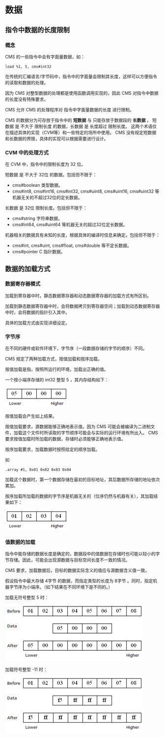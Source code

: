 # 数据

## 指令中数据的长度限制

### 概念

CMS 的一些指令中会有字面量数据，如：

```
load %1, 5, cms#int32
```

在传统的汇编语言/字节码中，指令中的字面量会限制其长度，这样可以方便指令的读取和数据的处理。

因为 CMS 对整型数据的处理都是使用函数调用实现的，因此 CMS 对指令中数据的长度没有特殊要求。

CMS 允许 CMS 的处理程序对 指令中字面量数据的长度 进行限制。

CMS 的数据分为可存放于指令中的 **短数据** 与 只能存放于数据段的 **长数据** 。
短数据 是 不大于 限制长度 的数据，长数据 是 长度超过 限制长度。
这两个术语仅在描述具体的实现（CVM等）和一些特定的场所中使用。
CMS 没有规定短数据和长数据的界限，具体的实现可以根据需要进行设计。

### CVM 中的处理方式

在 CVM 中，指令中的限制长度为 32 位。

短数据 是 不大于 32位 的数据。包括但不限于：
- cms#boolean 类型数据。
- cms#int8, cms#int16, cms#int32, cms#uint8, cms#uint16, cms#uint32 等机器无关的不超过32位的定长数据。

长数据 是 32位 限制长度。包括但不限于：
- cms#string 字符串数据。
- cms#int64, cms#uint64 等机器无关的超过32位定长数据。

机器相关的数据具有未知的长度，根据具体的编译时信息来确定。包括但不限于：

- cms#int, cms#uint, cms#float, cms#double 等不定长数据。
- cms#pointer C 指针数据。

## 数据的加载方式

### 数据寄存器模式

加载到寄存器中时，静态数据寄存器和动态数据寄存器的加载方式有所区别。

加载到静态数据寄存器中时，会将数据拷贝到寄存器空间；加载到动态数据寄存器中时，会将数据的指针引入其中。

具体的加载方式由实现详细设定。

### 字节序

在不同的硬件或软件环境下，字节序（一段数据存储的字节的顺序）不同。

CMS 规定了两种加载方式，按值加载和按序加载。

按值加载是指，按照所运行的环境，加载出正确的值。

一个按小端序存储的 int32 整型 5 ，其内存结构如下：

![](pic/instset-load-1-1.png)

按值加载会产生如上结果。

按值加载要求，源数据能够正确地表示值。因为 CMS 可能会被编译为二进制文件，加载这个文件时所读取的字节顺序可能会与实际的运行环境有所出入。 CMS 要求按值加载时所加载的数据，存储时必须能够正确地表示值。

按序加载要求，加载数据时按照给定的顺序加载。

如
```
.array #1, 0x01 0x02 0x03 0x04
```
加载这个数据时，第一个数据存储在最初的目标地址，其后数据所存储的地址依次累加。

按序加载所加载的数据的字节序是机器无关的（位序仍然与机器有关），其加载结果如下：

![](pic/instset-load-1-2.png)

### 值数据的加载

指令中能存储的数据长度是确定的，数据段中的值数据在存储时也可能以较小的字节存储。因此，可能会出现源数据与目标空间长度不一致的情况。

CMS 要求，加载数据后，目标的数据实际含义的值应与源数据含义值一致。

假设指令中最大存储 4字节 的数据，而指定类型的长度为 8字节 。同时，指定机器字节序为小端序。（如下结果在不同环境下是不同的。）

加载无符号整型 5 时：

![](pic/instset-load-2-1.png)

加载符号整型 -11 时：

![](pic/instset-load-2-2.png)
